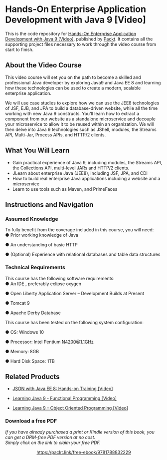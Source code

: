 # Hands-On Enterprise Application Development with Java 9 [Video]
This is the code repository for [Hands-On Enterprise Application Development with Java 9 [Video]](https://www.packtpub.com/application-development/hands-enterprise-application-development-java-9-video?utm_source=github&utm_medium=repository&utm_campaign=9781788832229), published by [Packt](https://www.packtpub.com/?utm_source=github). It contains all the supporting project files necessary to work through the video course from start to finish.
## About the Video Course
This video course will set you on the path to become a skilled and professional Java developer by exploring Java9 and Java EE 8 and learning how these technologies can be used to create a modern, scalable enterprise application.

We will use case studies to explore how we can use the JEE8 technologies of JSF, EJB, and JPA to build a database-driven website, while all the time working with new Java 9 constructs. You'll learn how to extract a component from our website as a standalone microservice and decouple your microservice to allow it to be reused within an organization. We will then delve into Java 9 technologies such as JShell, modules, the Streams API, Multi-Jar, Process APIs, and HTTP/2 clients.

<H2>What You Will Learn</H2>
<DIV class=book-info-will-learn-text>
<UL>
<LI>Gain practical experience of Java 9, including modules, the Streams API, the Collections API, multi-level JARs and HTTP/2 clients. 
<LI>JLearn about enterprise Java (JEE8), including JSF, JPA, and CDI 
<LI>How to build real enterprise Java applications including a website and a microservice 
<LI>Learn to use tools such as Maven, and PrimeFaces </LI></UL></DIV>

## Instructions and Navigation
### Assumed Knowledge
To fully benefit from the coverage included in this course, you will need:<br/>
●	Prior working knowledge of Java

●	An understanding of basic HTTP

●	(Optional) Experience with relational databases and table data structures

### Technical Requirements
This course has the following software requirements:<br/>
●	An IDE , preferably eclipse oxygen

●	Open Liberty Application Server – Development Builds at Present

●	Tomcat 9

●	Apache Derby Database

This course has been tested on the following system configuration:

●	OS: Windows 10

●	Processor: Intel Pentium N4200@1.1GHz

●	Memory: 8GB

●	Hard Disk Space: 1TB


## Related Products
* [JSON with Java EE 8: Hands-on Training [Video]](https://www.packtpub.com/application-development/json-java-ee-8-hands-training-video?utm_source=github&utm_medium=repository&utm_campaign=9781788834728)

* [Learning Java 9 - Functional Programming [Video]](https://www.packtpub.com/application-development/learning-java-9-functional-programming-video?utm_source=github&utm_medium=repository&utm_campaign=9781788628839)

* [Learning Java 9 – Object Oriented Programming [Video]](https://www.packtpub.com/application-development/learning-java-9-–-object-oriented-programming-video?utm_source=github&utm_medium=repository&utm_campaign=9781788623933)

### Download a free PDF

 <i>If you have already purchased a print or Kindle version of this book, you can get a DRM-free PDF version at no cost.<br>Simply click on the link to claim your free PDF.</i>
<p align="center"> <a href="https://packt.link/free-ebook/9781788832229">https://packt.link/free-ebook/9781788832229 </a> </p>